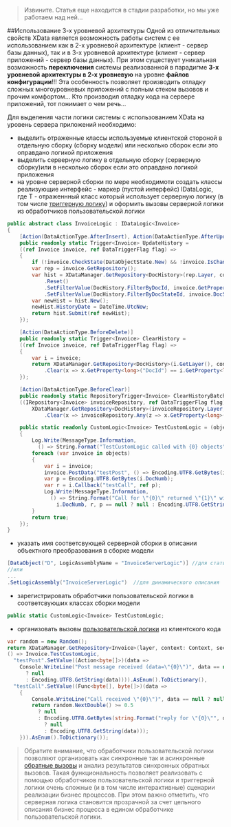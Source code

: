 >Извините. Статья еще находится в стадии разработки, но мы уже работаем над ней...

##Использование 3-х уровневой архитектуры
Одной из отличительных свойств XData является возможность работы систем с ее использованием как в 2-х уровневой архитектуре (клиент - сервер базы данных), так и в 3-х уровневой архитектуре (клиент - сервер приложений - сервер базы данных). При этом существует уникальная возможность **переключения** системы реализованной в парадигме **3-х уровневой архитектуры в 2-х уровневую** на уровне **файлов конфигурации**!!! Эта особенность позволяет производить отладку сложных многоуровневых приложений с полным стеком вызовов и прочим комфортом... Кто производил отладку кода на сервере приложений, тот понимает о чем речь...

Для выделения части логики системы с использованием XData на уровень сервера приложений необходимо: 
* выделить отраженные классы используемые клиентской стороной в отдельную сборку (сборку модели) или несколько сборок если это оправдано логикой приложения
* выделить серверную логику в отдельную сборку (серверную сборку)или в несколько сборок если это оправдано логикой приложения
* на уровне серверной сборки по мере необходимоти создать классы реализующие интерфейс - маркер (пустой интерфейс) IDataLogic<T>, где T - отраженнный класс который использует серверную логику (в том числе [триггерную логику](./tips_and_triks.md#Использование-триггерной-логики)) и оформить вызовы серверной логики из обработчиков пользовательской логики
```csharp
public abstract class InvoiceLogic : IDataLogic<Invoice>
{
    [Action(DataActionType.AfterInsert), Action(DataActionType.AfterUpdate)]
    public readonly static Trigger<Invoice> UpdateHistory = 
    ((ref Invoice invoice, ref DataTriggerFlag flag) =>
    {
        if (!invoice.CheckState(DataObjectState.New) && !invoice.IsChanged(x => x.DocState)) return true;
        var rep = invoice.GetRepository();
        var hist = XDataManager.GetRepository<DocHistory>(rep.Layer, context: rep.Context)
            .Reset()
            .SetFilterValue(DocHistory.FilterByDocId, invoice.GetProperty<long>("DocId"))
            .SetFilterValue(DocHistory.FilterByDocStateId, invoice.DocState.Key);
        var newHist = hist.New();
        newHist.HistoryDate = DateTime.UtcNow;
        return hist.Submit(ref newHist);
    });

    [Action(DataActionType.BeforeDelete)]
    public readonly static Trigger<Invoice> ClearHistory = 
    ((ref Invoice invoice, ref DataTriggerFlag flag) => 
    {
        var i = invoice;
        return XDataManager.GetRepository<DocHistory>(i.GetLayer(), context: i.GetContext()).Reset()
            .Clear(x => x.GetProperty<long>("DocId") == i.GetProperty<long>("DocId"));
    });

    [Action(DataActionType.BeforeClear)]
    public readonly static RepositoryTrigger<Invoice> ClearHistoryBatch = 
    ((IRepository<Invoice> invoiceRepository, ref DataTriggerFlag flag) =>
        XDataManager.GetRepository<DocHistory>(invoiceRepository.Layer, context: invoiceRepository.Context).Reset()
            .Clear(x => invoiceRepository.Any(z => x.GetProperty<long>("DocId") == z.GetProperty<long>("DocId"))));

    public static readonly CustomLogic<Invoice> TestCustomLogic = (objects => 
    {
        Log.Write(MessageType.Information, 
          () => String.Format("TestCustomLogic called with {0} objects", objects.Length)); 
        foreach (var invoice in objects)
        {
            var i = invoice;
            invoice.PostData("testPost", () => Encoding.UTF8.GetBytes(i.DocNumb));
            var p = Encoding.UTF8.GetBytes(i.DocNumb);
            var r = i.Callback("testCall", ref p);
            Log.Write(MessageType.Information, 
              () => String.Format("Call for \"{0}\" returned \"{1}\" with data \"{2}\"", 
                i.DocNumb, r, p == null ? null : Encoding.UTF8.GetString(p)));
        }
        return true;
    });
}
```

* указать имя соответсвующей серверной сборки в описании объектного преобразования в сборке модели 
```csharp
[DataObject("D", LogicAssemblyName = "InvoiceServerLogic")] //для статического описания
//или
...
.SetLogicAssembly("InvoiceServerLogic")  //для динамического описания
```

* зарегистрировать обработчики пользовательской логики в соответсвуюших классах сборки модели
```csharp
public static CustomLogic<Invoice> TestCustomLogic;
```

* организовать вызовы [пользовательской логики](./tips_and_triks.md#Использование-пользовательской-логики) из клиентского кода
```csharp
var random = new Random();
return XDataManager.GetRepository<Invoice>(layer, context: Context, security: security).ToArray().Execute(
() => Invoice.TestCustomLogic, 
  "testPost".SetValue((Action<byte[]>)(data => 
    Console.WriteLine("Post message received (data=\"{0}\")", data == null 
      ? null 
      : Encoding.UTF8.GetString(data)))).AsEnum().ToDictionary(),
  "testCall".SetValue((Func<byte[], byte[]>)(data =>
    {
        Console.WriteLine("Call received \"{0}\")", data == null ? null : Encoding.UTF8.GetString(data));
        return random.NextDouble() >= 0.5 
          ? null 
          : Encoding.UTF8.GetBytes(string.Format("reply for \"{0}\"", data == null 
            ? null 
            : Encoding.UTF8.GetString(data)));
    })).AsEnum().ToDictionary());
```

>Обратите внимание, что обработчики пользовательской логики позволяют организовать как синхронные так и асинхронные [обратные вызовы](./tips_and_triks.md#Обратный-вызов-из-пользовательской-логики) и анализ результатов синхронных обратных вызовов. Такая функциональность позволяет реализовать с помощью обработчиков пользовательской логики и триггерной логики очень сложные (и в том числе интерактивные) сценарии реализации бизнес процессов. При этом важно отметить, что серверная логика становится прозрачной за счет цельного описания бизнес процесса в едином обработчике пользовательской логики.

